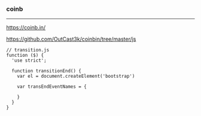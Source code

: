 ### coinb
---
https://coinb.in/

https://github.com/OutCast3k/coinbin/tree/master/js

```
// transition.js
function ($) {
  'use strict';
  
  function transitionEnd() {
    var el = document.createElement('bootstrap')
    
    var transEndEventNames = {
      
    }
  }
}


```

```
```

